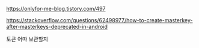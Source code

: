 https://onlyfor-me-blog.tistory.com/497

https://stackoverflow.com/questions/62498977/how-to-create-masterkey-after-masterkeys-deprecated-in-android

토큰 어따 보관할지 
